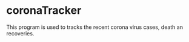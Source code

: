 # coronaTracker
This program is used to tracks the recent corona virus cases, death an recoveries. 
